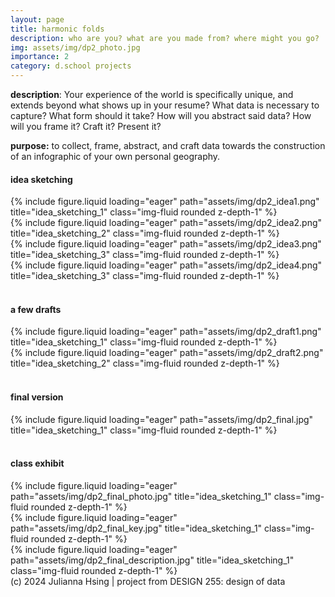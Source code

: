 ```yaml
---
layout: page
title: harmonic folds
description: who are you? what are you made from? where might you go? 
img: assets/img/dp2_photo.jpg
importance: 2
category: d.school projects
---
```

**description**: Your experience of the world is specifically unique, and extends beyond what shows up in your resume? What data is necessary to capture? What form should it take? How will you abstract said data? How will you frame it? Craft it? Present it?

**purpose:** to collect, frame, abstract, and craft data towards the construction of an infographic of your own personal geography.

#### **idea sketching**


<div class="row">
    <div class="col-sm mt-3 mt-md-0">
        {% include figure.liquid loading="eager" path="assets/img/dp2_idea1.png" title="idea_sketching_1" class="img-fluid rounded z-depth-1" %}
    </div>
    <div class="col-sm mt-3 mt-md-0">
        {% include figure.liquid loading="eager" path="assets/img/dp2_idea2.png" title="idea_sketching_2" class="img-fluid rounded z-depth-1" %}
    </div>
    <div class="col-sm mt-3 mt-md-0">
        {% include figure.liquid loading="eager" path="assets/img/dp2_idea3.png" title="idea_sketching_3" class="img-fluid rounded z-depth-1" %}
    </div>
    <div class="col-sm mt-3 mt-md-0">
        {% include figure.liquid loading="eager" path="assets/img/dp2_idea4.png" title="idea_sketching_3" class="img-fluid rounded z-depth-1" %}
    </div>
</div>

<br>

#### **a few drafts**
<div class="row">
    <div class="col-sm mt-3 mt-md-0">
        {% include figure.liquid loading="eager" path="assets/img/dp2_draft1.png" title="idea_sketching_1" class="img-fluid rounded z-depth-1" %}
    </div>
    <div class="col-sm mt-3 mt-md-0">
        {% include figure.liquid loading="eager" path="assets/img/dp2_draft2.png" title="idea_sketching_2" class="img-fluid rounded z-depth-1" %}
    </div>
</div>

<br>

#### **final version**
<div class="row">
    <div class="col-sm mt-3 mt-md-0">
        {% include figure.liquid loading="eager" path="assets/img/dp2_final.jpg" title="idea_sketching_1" class="img-fluid rounded z-depth-1" %}
    </div>
</div>
<br>

#### **class exhibit**
<div class="row">
    <div class="col-sm mt-3 mt-md-0">
        {% include figure.liquid loading="eager" path="assets/img/dp2_final_photo.jpg" title="idea_sketching_1" class="img-fluid rounded z-depth-1" %}
    </div>
    <div class="col-sm mt-3 mt-md-0">
        {% include figure.liquid loading="eager" path="assets/img/dp2_final_key.jpg" title="idea_sketching_1" class="img-fluid rounded z-depth-1" %}
    </div>
    <div class="col-sm mt-3 mt-md-0">
        {% include figure.liquid loading="eager" path="assets/img/dp2_final_description.jpg" title="idea_sketching_1" class="img-fluid rounded z-depth-1" %}
    </div>
</div>
<div class="caption">
    (c) 2024 Julianna Hsing | project from DESIGN 255: design of data
</div>

